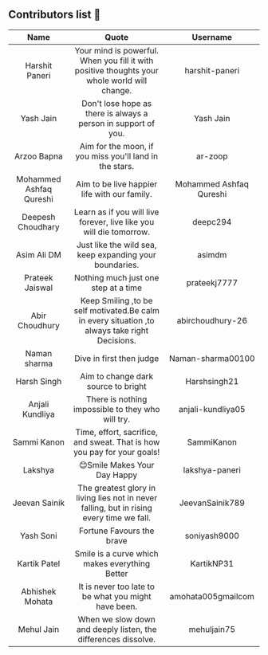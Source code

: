 ## Contributors list 📝

| Name | Quote | Username |
|:------:|:--------:|:---------:|
Harshit Paneri| Your mind is powerful. When you fill it with positive thoughts your whole world will change. | harshit-paneri
Yash Jain| Don't lose hope as there is always a person in support of you. | Yash Jain
Arzoo Bapna| Aim for the moon, if you miss you'll land in the stars. | ar-zoop
Mohammed Ashfaq Qureshi| Aim to be live happier life with our family. | Mohammed Ashfaq Qureshi
Deepesh Choudhary| Learn as if you will live forever, live like you will die tomorrow.| deepc294
Asim Ali DM| Just like the wild sea, keep expanding your boundaries. | asimdm
Prateek Jaiswal| Nothing much just one step at a time | prateekj7777
Abir Choudhury|Keep Smiling ,to be self motivated.Be calm in every situation ,to always take right Decisions.|abirchoudhury-26
Naman sharma| Dive in first then judge | Naman-sharma00100
Harsh Singh | Aim to change dark source to bright | Harshsingh21
Anjali Kundliya | There is nothing impossible to they who will try. | anjali-kundliya05
Sammi Kanon | Time, effort, sacrifice, and sweat. That is how you pay for your goals! | SammiKanon
Lakshya | 😊Smile Makes Your Day Happy| lakshya-paneri
Jeevan Sainik | The greatest glory in living lies not in never falling, but in rising every time we fall. | JeevanSainik789
Yash Soni | Fortune Favours the brave | soniyash9000
Kartik Patel | Smile is a curve which makes everything Better | KartikNP31
Abhishek Mohata | It is never too late to be what you might have been. | amohata005gmailcom
Mehul Jain | When we slow down and deeply listen, the differences dissolve. | mehuljain75